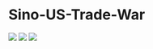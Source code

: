 # Sino-US-Trade-War

![](http://ww2.sinaimg.cn/large/006tNc79ly1g5sap2bwusj31g60u0b0j.jpg)
![](http://ww2.sinaimg.cn/large/006tNc79ly1g5sap1wun0j31gk0u07wh.jpg)
![](http://ww4.sinaimg.cn/large/006tNc79ly1g5sap1fbd4j31gc0u07wh.jpg)
